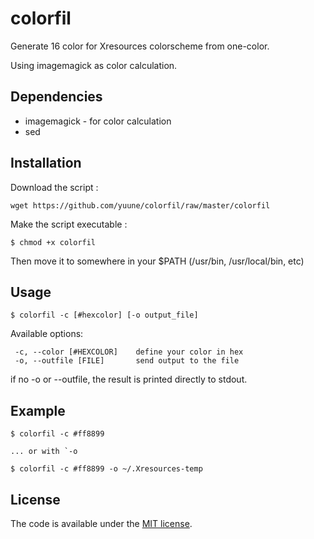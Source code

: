 # colorfil
Generate 16 color for Xresources colorscheme from one-color.

Using imagemagick as color calculation.

## Dependencies
* imagemagick - for color calculation
* sed

## Installation

Download the script :

    wget https://github.com/yuune/colorfil/raw/master/colorfil
Make the script executable :

    $ chmod +x colorfil

Then move it to somewhere in your $PATH (/usr/bin, /usr/local/bin, etc)

## Usage

    $ colorfil -c [#hexcolor] [-o output_file]

Available options:

     -c, --color [#HEXCOLOR]    define your color in hex
     -o, --outfile [FILE]       send output to the file
 
 if no -o or --outfile, the result is printed directly to stdout.  

## Example

    $ colorfil -c #ff8899

    ... or with `-o

    $ colorfil -c #ff8899 -o ~/.Xresources-temp
 

## License

The code is available under the [MIT license](LICENSE.md).
